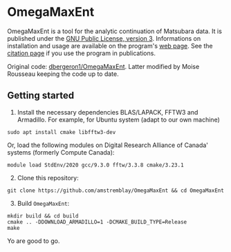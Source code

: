 # OmegaMaxEnt

OmegaMaxEnt is a tool for the analytic continuation of Matsubara data. 
It is published under the [GNU Public License, version 3][license].
Informations on installation and usage are available on the program's [web page][OME_web].
See the [citation page][cite] if you use the program in publications.

Original code: [dbergeron1/OmegaMaxEnt](https://github.com/dbergeron1/OmegaMaxEnt).
Latter modified by Moise Rousseau keeping the code up to date.

## Getting started

1. Install the necessary dependencies BLAS/LAPACK, FFTW3 and Armadillo.
For example, for Ubuntu system (adapt to our own machine)
```
sudo apt install cmake libfftw3-dev
```
Or, load the following modules on Digital Research Alliance of Canada' systems (formerly Compute Canada):
```
module load StdEnv/2020 gcc/9.3.0 fftw/3.3.8 cmake/3.23.1
```

2. Clone this repository:
```
git clone https://github.com/amstremblay/OmegaMaxEnt && cd OmegaMaxEnt
```

3. Build `OmegaMaxEnt`:
```
mkdir build && cd build
cmake .. -DDOWNLOAD_ARMADILLO=1 -DCMAKE_BUILD_TYPE=Release
make
```

Yo are good to go.

[cite]: https://www.physique.usherbrooke.ca/MaxEnt/index.php?title=Citation
[OME_web]: https://www.physique.usherbrooke.ca/MaxEnt/index.php/Main_Page
[license]: http://www.gnu.org/licenses/gpl.html
